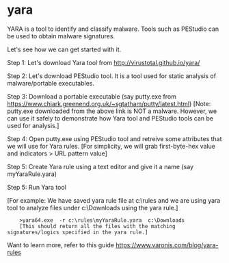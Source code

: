 # yara
YARA is a tool to identify and classify malware. Tools such as PEStudio can be used to obtain malware signatures. 

Let's see how we can get started with it.

Step 1: Let's download Yara tool from http://virustotal.github.io/yara/

Step 2: Let's download PEStudio tool. It is a tool used for static analysis of malware/portable executables. 

Step 3: Download a portable executable (say putty.exe from https://www.chiark.greenend.org.uk/~sgtatham/putty/latest.html)
[Note: putty.exe downloaded from the above link is NOT a malware. However, we can use it safely to demonstrate how Yara tool and PEStudio tools can be used for analysis.]

Step 4: Open putty.exe using PEStudio tool and retreive some attributes that we will use for Yara rules.
        [For simplicity, we will grab first-byte-hex value and indicators > URL pattern value]

Step 5: Create Yara rule using a text editor and give it a name (say myYaraRule.yara)

Step 5: Run Yara tool 

[For example: We have saved yara rule file at c:\rules and we are using yara tool to analyze files under c:\Downloads using the yara rule.]

        >yara64.exe  -r c:\rules\myYaraRule.yara  c:\Downloads
        [This should return all the files with the matching signatures/logics specified in the yara rule.]
  

Want to learn more, refer to this guide 
https://www.varonis.com/blog/yara-rules
